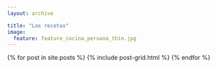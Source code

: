 ```yaml
---
layout: archive

title: "Las recetas"
image:
  feature: feature_cocina_peruana_thin.jpg
---
```


<div class="tiles">
{% for post in site.posts %}
	{% include post-grid.html %}
{% endfor %}
</div><!-- /.tiles -->